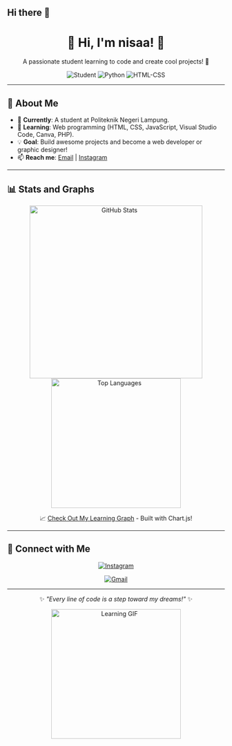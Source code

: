 ## Hi there 👋

<div align="center">
  <h1>👋 Hi, I'm nisaa! 🌟</h1>
  <p>A passionate student learning to code and create cool projects! 🚀</p>

  <!-- Badges from Shields.io -->
  <img src="https://img.shields.io/badge/Status-Student-brightgreen?style=flat-square" alt="Student"/>
  <img src="https://img.shields.io/badge/Python-Learning-blue?style=flat-square&logo=python" alt="Python"/>
  <img src="https://img.shields.io/badge/HTML-CSS-yellow?style=flat-square&logo=html5" alt="HTML-CSS"/>
</div>

---

## 🌱 About Me
- 🏫 **Currently**: A student at Politeknik Negeri Lampung.
- 🌟 **Learning**: Web programming (HTML, CSS, JavaScript, Visual Studio Code, Canva, PHP).
- 💡 **Goal**: Build awesome projects and become a web developer or graphic designer!
- 📫 **Reach me**: [Email](mailto:mikinisa52@gmail.com) | [Instagram](https://www.instagram.com/anshlz_/)

---

## 📊 Stats and Graphs
<div align="center">
  <!-- GitHub Stats with Dark Theme -->
  <img src="https://github-readme-stats.vercel.app/api?username=Annisanurhaliza&show_icons=true&theme=dark" alt="GitHub Stats" width="400"/>
  <!-- Top Languages with Dark Theme -->
  <img src="https://github-readme-stats.vercel.app/api/top-langs/?username=Annisanurhaliza&layout=compact&theme=dark" alt="Top Languages" width="300"/>

  <!-- Link to Interactive Graph -->
  <p>📈 <a href="https://annisanurhaliza.github.io/learning-graph">Check Out My Learning Graph</a> - Built with Chart.js!</p>
</div>

---


## 📱 Connect with Me
<div align="center">
  <!-- Instagram Logo -->
  <a href="https://www.instagram.com/anshlz_/"><img src="https://img.icons8.com/color/48/000000/instagram-new.png" alt="Instagram"/></a>
  
  <!-- Updated Gmail Logo -->
  <a href="malito::mikinisa52@gmail.com"><img src="https://img.icons8.com/ios-filled/50/000000/gmail-new.png" alt="Gmail"/></a>
</div>

---

<div align="center">
  <p>✨ <i>"Every line of code is a step toward my dreams!"</i> ✨</p>
  <img src="https://media.giphy.com/media/26tPplGWjN0xLybiU/giphy.gif" alt="Learning GIF" width="300"/>
</div>
